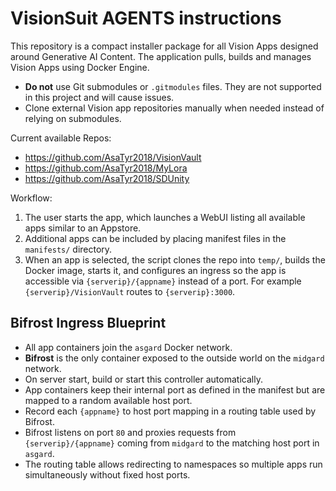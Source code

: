 # VisionSuit AGENTS instructions

This repository is a compact installer package for all Vision Apps designed around Generative AI Content. The application pulls, builds and manages Vision Apps using Docker Engine.

- **Do not** use Git submodules or `.gitmodules` files. They are not supported in
  this project and will cause issues.
- Clone external Vision app repositories manually when needed instead of relying
  on submodules.

Current available Repos:
- https://github.com/AsaTyr2018/VisionVault
- https://github.com/AsaTyr2018/MyLora
- https://github.com/AsaTyr2018/SDUnity

Workflow:
1. The user starts the app, which launches a WebUI listing all available apps similar to an Appstore.
2. Additional apps can be included by placing manifest files in the `manifests/` directory.
3. When an app is selected, the script clones the repo into `temp/`, builds the Docker image, starts it, and configures an ingress so the app is accessible via `{serverip}/{appname}` instead of a port. For example `{serverip}/VisionVault` routes to `{serverip}:3000`.

## Bifrost Ingress Blueprint
- All app containers join the `asgard` Docker network.
- **Bifrost** is the only container exposed to the outside world on the `midgard` network.
- On server start, build or start this controller automatically.
- App containers keep their internal port as defined in the manifest but are mapped to a random available host port.
- Record each `{appname}` to host port mapping in a routing table used by Bifrost.
- Bifrost listens on port `80` and proxies requests from `{serverip}/{appname}` coming from `midgard` to the matching host port in `asgard`.
- The routing table allows redirecting to namespaces so multiple apps run simultaneously without fixed host ports.
